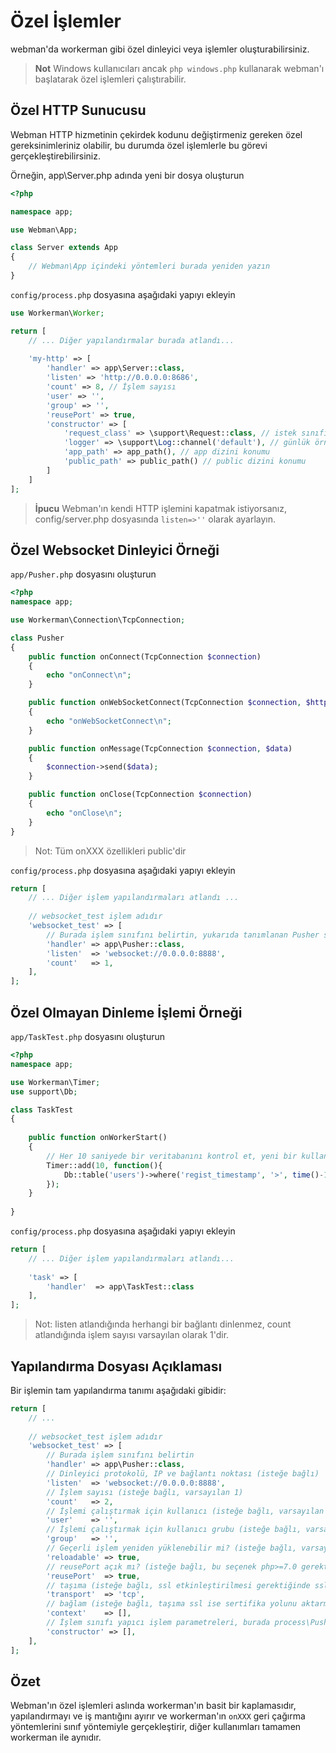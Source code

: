 # Özel İşlemler

webman'da workerman gibi özel dinleyici veya işlemler oluşturabilirsiniz.

> **Not**
> Windows kullanıcıları ancak `php windows.php` kullanarak webman'ı başlatarak özel işlemleri çalıştırabilir.

## Özel HTTP Sunucusu
Webman HTTP hizmetinin çekirdek kodunu değiştirmeniz gereken özel gereksinimleriniz olabilir, bu durumda özel işlemlerle bu görevi gerçekleştirebilirsiniz.

Örneğin, app\Server.php adında yeni bir dosya oluşturun

```php
<?php

namespace app;

use Webman\App;

class Server extends App
{
    // Webman\App içindeki yöntemleri burada yeniden yazın
}
```

`config/process.php` dosyasına aşağıdaki yapıyı ekleyin

```php
use Workerman\Worker;

return [
    // ... Diğer yapılandırmalar burada atlandı...
    
    'my-http' => [
        'handler' => app\Server::class,
        'listen' => 'http://0.0.0.0:8686',
        'count' => 8, // İşlem sayısı
        'user' => '',
        'group' => '',
        'reusePort' => true,
        'constructor' => [
            'request_class' => \support\Request::class, // istek sınıfı ayarı
            'logger' => \support\Log::channel('default'), // günlük örneği
            'app_path' => app_path(), // app dizini konumu
            'public_path' => public_path() // public dizini konumu
        ]
    ]
];
```

> **İpucu**
> Webman'ın kendi HTTP işlemini kapatmak istiyorsanız, config/server.php dosyasında `listen=>''` olarak ayarlayın.

## Özel Websocket Dinleyici Örneği
`app/Pusher.php` dosyasını oluşturun

```php
<?php
namespace app;

use Workerman\Connection\TcpConnection;

class Pusher
{
    public function onConnect(TcpConnection $connection)
    {
        echo "onConnect\n";
    }

    public function onWebSocketConnect(TcpConnection $connection, $http_buffer)
    {
        echo "onWebSocketConnect\n";
    }

    public function onMessage(TcpConnection $connection, $data)
    {
        $connection->send($data);
    }

    public function onClose(TcpConnection $connection)
    {
        echo "onClose\n";
    }
}
```
> Not: Tüm onXXX özellikleri public'dir

`config/process.php` dosyasına aşağıdaki yapıyı ekleyin
```php
return [
    // ... Diğer işlem yapılandırmaları atlandı ...
    
    // websocket_test işlem adıdır
    'websocket_test' => [
        // Burada işlem sınıfını belirtin, yukarıda tanımlanan Pusher sınıfıdır
        'handler' => app\Pusher::class,
        'listen'  => 'websocket://0.0.0.0:8888',
        'count'   => 1,
    ],
];
```

## Özel Olmayan Dinleme İşlemi Örneği
`app/TaskTest.php` dosyasını oluşturun
```php
<?php
namespace app;

use Workerman\Timer;
use support\Db;

class TaskTest
{
  
    public function onWorkerStart()
    {
        // Her 10 saniyede bir veritabanını kontrol et, yeni bir kullanıcı kaydı var mı
        Timer::add(10, function(){
            Db::table('users')->where('regist_timestamp', '>', time()-10)->get();
        });
    }
    
}
```
`config/process.php` dosyasına aşağıdaki yapıyı ekleyin
```php
return [
    // ... Diğer işlem yapılandırmaları atlandı...
    
    'task' => [
        'handler'  => app\TaskTest::class
    ],
];
```

> Not: listen atlandığında herhangi bir bağlantı dinlenmez, count atlandığında işlem sayısı varsayılan olarak 1'dir.

## Yapılandırma Dosyası Açıklaması

Bir işlemin tam yapılandırma tanımı aşağıdaki gibidir:
```php
return [
    // ... 
    
    // websocket_test işlem adıdır
    'websocket_test' => [
        // Burada işlem sınıfını belirtin
        'handler' => app\Pusher::class,
        // Dinleyici protokolü, IP ve bağlantı noktası (isteğe bağlı)
        'listen'  => 'websocket://0.0.0.0:8888',
        // İşlem sayısı (isteğe bağlı, varsayılan 1)
        'count'   => 2,
        // İşlemi çalıştırmak için kullanıcı (isteğe bağlı, varsayılan mevcut kullanıcı)
        'user'    => '',
        // İşlemi çalıştırmak için kullanıcı grubu (isteğe bağlı, varsayılan mevcut kullanıcı grubu)
        'group'   => '',
        // Geçerli işlem yeniden yüklenebilir mi? (isteğe bağlı, varsayılan true)
        'reloadable' => true,
        // reusePort açık mı? (isteğe bağlı, bu seçenek php>=7.0 gerektirir, varsayılan true)
        'reusePort'  => true,
        // taşıma (isteğe bağlı, ssl etkinleştirilmesi gerektiğinde ssl olarak ayarlayın, varsayılan tcp)
        'transport'  => 'tcp',
        // bağlam (isteğe bağlı, taşıma ssl ise sertifika yolunu aktarmak gereklidir)
        'context'    => [], 
        // İşlem sınıfı yapıcı işlem parametreleri, burada process\Pusher::class sınıfının yapıcı işlem parametreleri (isteğe bağlı)
        'constructor' => [],
    ],
];
```

## Özet
Webman'ın özel işlemleri aslında workerman'ın basit bir kaplamasıdır, yapılandırmayı ve iş mantığını ayırır ve workerman'ın `onXXX` geri çağırma yöntemlerini sınıf yöntemiyle gerçekleştirir, diğer kullanımları tamamen workerman ile aynıdır.
